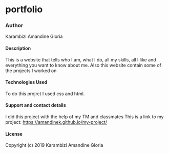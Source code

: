 # portfolio
### Author
 Karambizi Amandine Gloria
#### Description
This is a website that tells who I am, what I do, all my skills, all I like and everything you want to know about me.
Also this website contain some of the projects I worked on  
#### Technologies Used
To do this projrct I used css and html.
#### Support and contact details
I did this project with the help of my TM and classmates
This is a link to my project: https://amandinek.github.io/my-project/
#### License
Copyright (c) 2019 Karambizi Amandine Gloria
  

